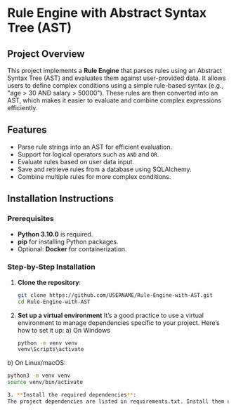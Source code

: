 
# Rule Engine with Abstract Syntax Tree (AST)

## Project Overview
This project implements a **Rule Engine** that parses rules using an Abstract Syntax Tree (AST) and evaluates them against user-provided data. It allows users to define complex conditions using a simple rule-based syntax (e.g., "age > 30 AND salary > 50000"). These rules are then converted into an AST, which makes it easier to evaluate and combine complex expressions efficiently.

## Features
- Parse rule strings into an AST for efficient evaluation.
- Support for logical operators such as `AND` and `OR`.
- Evaluate rules based on user data input.
- Save and retrieve rules from a database using SQLAlchemy.
- Combine multiple rules for more complex conditions.

## Installation Instructions

### Prerequisites
- **Python 3.10.0** is required.
- **pip** for installing Python packages.
- Optional: **Docker** for containerization.

### Step-by-Step Installation

1. **Clone the repository**:
   ```bash
   git clone https://github.com/USERNAME/Rule-Engine-with-AST.git
   cd Rule-Engine-with-AST
2. **Set up a virtual environment**
   It’s a good practice to use a virtual environment to manage dependencies specific to your project. Here’s how to set it up:
a) On Windows
   ```bash
   python -m venv venv
   venv\Scripts\activate
   
b) On Linux/macOS:
   ```bash
   python3 -m venv venv
   source venv/bin/activate

3. **Install the required dependencies**:
The project dependencies are listed in requirements.txt. Install them using the following command:


   
